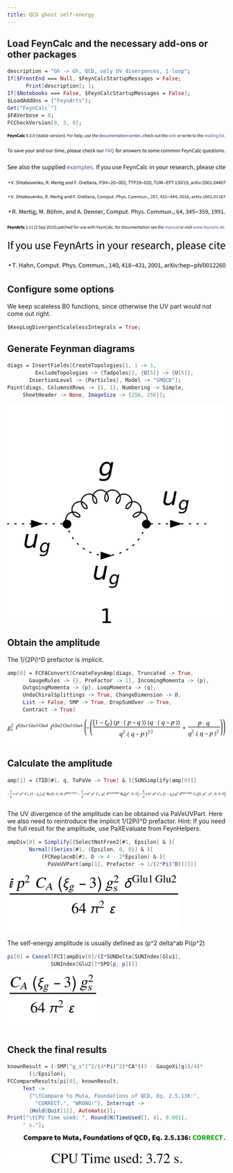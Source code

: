 ```yaml
---
title: QCD ghost self-energy
---
```



## Load FeynCalc and the necessary add-ons or other packages

```mathematica
description = "Gh -> Gh, QCD, only UV divergences, 1-loop"; 
If[$FrontEnd === Null, $FeynCalcStartupMessages = False; 
      Print[description]; ]; 
If[$Notebooks === False, $FeynCalcStartupMessages = False]; 
$LoadAddOns = {"FeynArts"}; 
Get["FeynCalc`"]
$FAVerbose = 0; 
FCCheckVersion[9, 3, 0]; 
```

![0qnnh03rto7wq](img/0qnnh03rto7wq.svg)

![02tqcun616cas](img/02tqcun616cas.svg)

![0j973yme4iv1e](img/0j973yme4iv1e.svg)

![1gj07ff4c9vo9](img/1gj07ff4c9vo9.svg)

![0yl3w9146i37j](img/0yl3w9146i37j.svg)

![173evn30flup4](img/173evn30flup4.svg)

![1qo4z5not0lhy](img/1qo4z5not0lhy.svg)

![0liutpchexhmt](img/0liutpchexhmt.svg)

![145baygm4jppw](img/145baygm4jppw.svg)

## Configure some options

We keep scaleless B0 functions, since otherwise the UV part would not come out right.

```mathematica
$KeepLogDivergentScalelessIntegrals = True; 
```

## Generate Feynman diagrams

```mathematica
diags = InsertFields[CreateTopologies[1, 1 -> 1, 
         ExcludeTopologies -> {Tadpoles}], {U[5]} -> {U[5]}, 
       InsertionLevel -> {Particles}, Model -> "SMQCD"]; 
Paint[diags, ColumnsXRows -> {1, 1}, Numbering -> Simple, 
     SheetHeader -> None, ImageSize -> {256, 256}]; 
```

![1l360erikgn5p](img/1l360erikgn5p.svg)

## Obtain the amplitude

The 1/(2Pi)^D prefactor is implicit.

```mathematica
amp[0] = FCFAConvert[CreateFeynAmp[diags, Truncated -> True, 
       GaugeRules -> {}, PreFactor -> 1], IncomingMomenta -> {p}, 
     OutgoingMomenta -> {p}, LoopMomenta -> {q}, 
     UndoChiralSplittings -> True, ChangeDimension -> D, 
     List -> False, SMP -> True, DropSumOver -> True, 
     Contract -> True]
```

![1d0yu9owfagax](img/1d0yu9owfagax.svg)

## Calculate the amplitude

```mathematica
amp[1] = (TID[#1, q, ToPaVe -> True] & )[SUNSimplify[amp[0]]]
```

![10kq8sh3roxbg](img/10kq8sh3roxbg.svg)

The UV divergence of the amplitude can be obtained via PaVeUVPart.
Here we also need to reintroduce the implicit 1/(2Pi)^D prefactor.
Hint: If you need the full result for the amplitude, use PaXEvaluate from FeynHelpers.

```mathematica
ampDiv[0] = Simplify[(SelectNotFree2[#1, Epsilon] & )[
       Normal[(Series[#1, {Epsilon, 0, 0}] & )[
           (FCReplaceD[#1, D -> 4 - 2*Epsilon] & )[
             PaVeUVPart[amp[1], Prefactor -> 1/(2*Pi)^D]]]]]]
```

![1hvj9cu7qlpiv](img/1hvj9cu7qlpiv.svg)

The self-energy amplitude is usually defined as  (p^2 delta^ab  Pi(p^2)

```mathematica
pi[0] = Cancel[FCI[ampDiv[0]/(I*SUNDelta[SUNIndex[Glu1], 
              SUNIndex[Glu2]]*SPD[p, p])]]
```

![1f5zm85mwwfzg](img/1f5zm85mwwfzg.svg)

## Check the final results

```mathematica
knownResult = (-SMP["g_s"]^2/(4*Pi)^2)*CA*((3 - GaugeXi[g])/4)*
       (1/Epsilon); 
FCCompareResults[pi[0], knownResult, 
     Text -> 
       {"\tCompare to Muta, Foundations of QCD, Eq. 2.5.136:", 
         "CORRECT.", "WRONG!"}, Interrupt -> 
       {Hold[Quit[1]], Automatic}]; 
Print["\tCPU Time used: ", Round[N[TimeUsed[], 4], 0.001], 
     " s."]; 
```

![0p3bsv1nbiiw7](img/0p3bsv1nbiiw7.svg)

![1wiyh3vtaplaq](img/1wiyh3vtaplaq.svg)